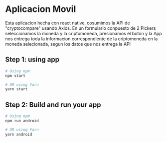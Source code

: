 # Aplicacion Movil

Esta aplicacion hecha con react native, cosumimos la API de "cryptocompare" usando Axios. En un formulario conpuesto de 2 Pickers seleccionamos la moneda y la criptomoneda, presionamos el boton y la App nos entrega toda la informacion correspondiente de la criptomoneda en la moneda selecionada, segun los datos que nos entrega la API 

## Step 1: using app

```sh
# Using npm
npm start

# OR using Yarn
yarn start
```

## Step 2: Build and run your app


```sh
# Using npm
npm run android

# OR using Yarn
yarn android
```
